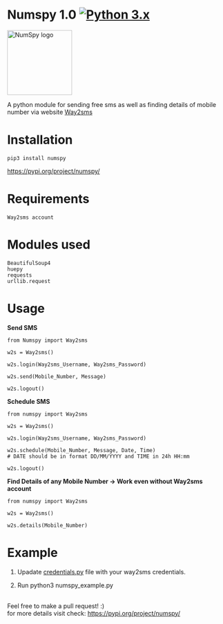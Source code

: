 # Numspy 1.0 [![Python 3.x](https://img.shields.io/badge/Made%20with-Python3.x-1f425f.svg)](http://www.python.org/download/)

<img src="logo.png" alt="NumSpy logo" width="150px" height="150px"/>

A python module for sending free sms as well as finding details of mobile number via website 
<a href="http://www.way2sms.com">Way2sms</a>


# Installation
```
pip3 install numspy
```
<a href="https://pypi.org/project/numspy/
">https://pypi.org/project/numspy/</a>

# Requirements
```
Way2sms account
```

# Modules used 
```
BeautifulSoup4
huepy
requests
urllib.request
```

# Usage

<b>Send SMS</b>

```
from Numspy import Way2sms

w2s = Way2sms()

w2s.login(Way2sms_Username, Way2sms_Password)

w2s.send(Mobile_Number, Message)

w2s.logout()
```

<b> Schedule SMS </b>

```
from numspy import Way2sms

w2s = Way2sms()

w2s.login(Way2sms_Username, Way2sms_Password)

w2s.schedule(Mobile_Number, Message, Date, Time)
# DATE should be in format DD/MM/YYYY and TIME in 24h HH:mm

w2s.logout()
```

<b> Find Details of any Mobile Number -> Work even without Way2sms account</b>

```
from numspy import Way2sms

w2s = Way2sms()

w2s.details(Mobile_Number)
```
# Example 

1. Upadate <a href="https://github.com/bhattsameer/numspy/blob/master/Examples/credentials.py">credentials.py</a> file with your way2sms
   credentials.

2. Run python3 numspy_example.py 

</br>
Feel free to make a pull request! :)
</br>
for more details visit check: 
<a href="https://pypi.org/project/numspy/
">https://pypi.org/project/numspy/</a>
